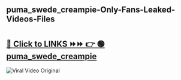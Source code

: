 
 ## puma_swede_creampie-Only-Fans-Leaked-Videos-Files

# <h2><a href="https://mediaupload.pro?puma_swede_creampie">🔗 Click to LINKS ⏩⏩ 👉 🟢 puma_swede_creampie </a></h2>

<a href="https://mediaupload.pro?puma_swede_creampie" rel="nofollow" data-target="animated-image.originalLink"><img src="https://i.ibb.co.com/xMMVF88/686577567.gif" alt="Viral Video Original" style="max-width: 100%; display: inline-block;" data-target="animated-image.originalImage"></a>